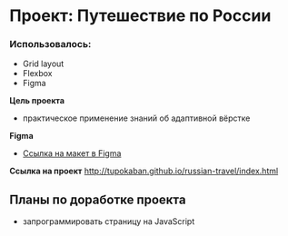 # Проект: Путешествие по России

### Использовалось:
* Grid layout
* Flexbox
* Figma

**Цель проекта**
 - практическое применение знаний об адаптивной вёрстке


**Figma**

* [Ссылка на макет в Figma](https://www.figma.com/file/5S2WSbEFL6awjVWJ0NWL8Q/Sprint-3_-Russia-_-desktop-mobile?node-id=28503%3A0)

__Ссылка на проект__
http://tupokaban.github.io/russian-travel/index.html

## __Планы по доработке проекта__
- запрограммировать страницу на JavaScript
